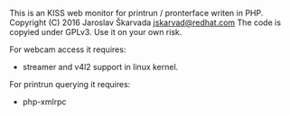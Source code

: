 This is an KISS web monitor for printrun / pronterface writen in PHP.
Copyright (C) 2016  Jaroslav Škarvada <jskarvad@redhat.com>
The code is copyied under GPLv3. Use it on your own risk.

For webcam access it requires:
 - streamer
and v4l2 support in linux kernel.

For printrun querying it requires:
- php-xmlrpc
